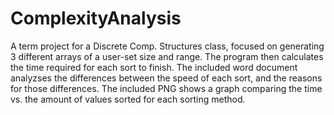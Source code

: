 # ComplexityAnalysis
A term project for a Discrete Comp. Structures class, focused on generating 3 different arrays of a user-set size and range. The program then calculates the time required for each sort to finish. The included word document analyzses the differences between the speed of each sort, and the reasons for those differences. The included PNG shows a graph comparing the time vs. the amount of values sorted for each sorting method.
